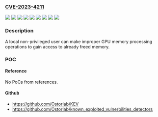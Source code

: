 ### [CVE-2023-4211](https://cve.mitre.org/cgi-bin/cvename.cgi?name=CVE-2023-4211)
![](https://img.shields.io/static/v1?label=Product&message=Arm%205th%20Gen%20GPU%20Architecture%20Kernel%20%20Driver&color=blue)
![](https://img.shields.io/static/v1?label=Product&message=Bifrost%20GPU%20Kernel%20Driver&color=blue)
![](https://img.shields.io/static/v1?label=Product&message=Midgard%20GPU%20Kernel%20Driver&color=blue)
![](https://img.shields.io/static/v1?label=Product&message=Valhall%20GPU%20Kernel%20Driver&color=blue)
![](https://img.shields.io/static/v1?label=Version&message=r0p0%3C%3D%20r42p0%20&color=brighgreen)
![](https://img.shields.io/static/v1?label=Version&message=r12p0%3C%3D%20r32p0%20&color=brighgreen)
![](https://img.shields.io/static/v1?label=Version&message=r19p0%3C%3D%20r42p0%20&color=brighgreen)
![](https://img.shields.io/static/v1?label=Version&message=r41p0%3C%3D%20r42p0%20&color=brighgreen)
![](https://img.shields.io/static/v1?label=Vulnerability&message=CWE-416%20Use%20after%20free&color=brighgreen)

### Description

A local non-privileged user can make improper GPU memory processing operations  to gain access to already freed memory.

### POC

#### Reference
No PoCs from references.

#### Github
- https://github.com/Ostorlab/KEV
- https://github.com/Ostorlab/known_exploited_vulnerbilities_detectors

